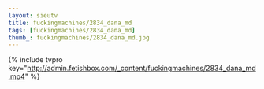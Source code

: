 ```yaml
--- 
layout: sieutv
title: fuckingmachines/2834_dana_md
tags: [fuckingmachines/2834_dana_md]
thumb_: fuckingmachines/2834_dana_md.jpg
---
```

{% include tvpro key="http://admin.fetishbox.com/_content/fuckingmachines/2834_dana_md.mp4" %} 
